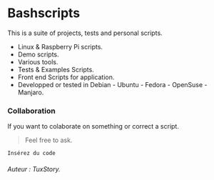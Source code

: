 
# Bashscripts

This is a suite of projects, tests and personal scripts.

- Linux & Raspberry Pi scripts.    
- Demo scripts. 
- Various tools.  
- Tests & Examples Scripts.  
- Front end Scripts for application.  
- Developped or tested in Debian - Ubuntu - Fedora - OpenSuse - Manjaro.   

### Collaboration

If you want to colaborate on something or correct a script.
> Feel free to ask.    

`Insérez du code`  

###### Auteur : *TuxStory*. 

